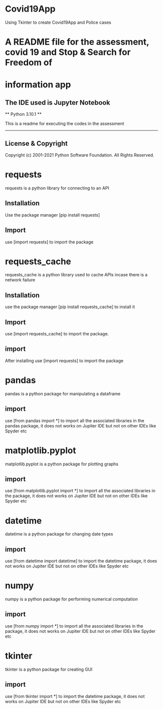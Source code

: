 # Covid19App
Using Tkinter to create Covid19App and Police cases
# A README file for the assessment, covid 19 and Stop & Search for Freedom of 
# information app

## The IDE used is Jupyter Notebook

**  Python 3.10.1 **

This is a readme for executing the codes in the assessment

---

## License & Copyright

Copyright (c) 2001-2021 Python Software Foundation.
All Rights Reserved.

# requests

requests is a python library for connecting to an API

## Installation

Use the package manager [pip install requests]

## Import

use [import requests] to import the package

# requests_cache

requests_cache is a python library used to cache APIs incase there is a network failure

## Installation

use the package manager [pip install requests_cache] to install it

## Import

use [import requests_cache] to import the package.

## import

After installing use [import requests] to import the package

# pandas

pandas is a python package for manipulating a dataframe

## import

use [from pandas import *] to import all the associated libraries in the pandas package,
it does not works on Jupiter IDE but not on other IDEs like Spyder etc

# matplotlib.pyplot

matplotlib.pyplot is a python package for plotting graphs

## import

use [from matplotlib.pyplot import *] to import all the associated libraries in the package,
it does not works on Jupiter IDE but not on other IDEs like Spyder etc

# datetime

datetime is a python package for changing date types

## import

use [from datetime import datetime] to import the datetime package,
it does not works on Jupiter IDE but not on other IDEs like Spyder etc

# numpy

numpy is a python package for performing numerical computation

## import

use [from numpy import *] to import all the associated libraries in the package,
it does not works on Jupiter IDE but not on other IDEs like Spyder etc

# tkinter

tkinter is a python package for creating GUI

## import 

use [from tkinter import *] to import the datetime package,
it does not works on Jupiter IDE but not on other IDEs like Spyder etc




